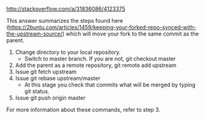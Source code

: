 http://stackoverflow.com/a/31836086/4123375

This answer summarizes the steps found here (https://2buntu.com/articles/1459/keeping-your-forked-repo-synced-with-the-upstream-source/) which will move your fork to the same commit as the parent.

1. Change directory to your local repository.
   * Switch to master branch. If you are not, git checkout master
2. Add the parent as a remote repository, git remote add upstream <repo-location>
3. Issue git fetch upstream
4. Issue git rebase upstream/master
   * At this stage you check that commits what will be merged by typing git status.
5. Issue git push origin master

For more information about these commands, refer to step 3.
